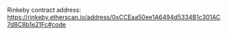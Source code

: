 Rinkeby contract address: https://rinkeby.etherscan.io/address/0xCCEaa50ee1A6494d5334B1c301AC7d8C8b1e21Fc#code
